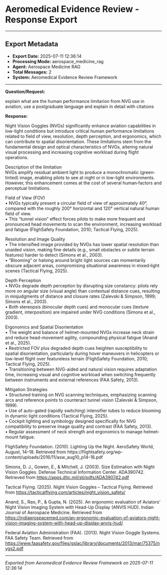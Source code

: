 # Aeromedical Evidence Review - Response Export

---

## Export Metadata

- **Export Date:** 2025-07-11 12:36:14
- **Processing Mode:** aerospace_medicine_rag
- **Agent:** Aerospace Medicine RAG
- **Total Messages:** 2
- **System:** Aeromedical Evidence Review Framework

---

**Question/Request:**

explain what are the human performance limitarion from NVG use in aviation, use a postgraduate language and explain in detail with citations

**Response:**

Night Vision Goggles (NVGs) significantly enhance aviation capabilities in low-light conditions but introduce critical human performance limitations related to field of view, resolution, depth perception, and ergonomics, which can contribute to spatial disorientation. These limitations stem from the fundamental design and optical characteristics of NVGs, altering natural visual processing and increasing cognitive workload during flight operations.

<basics>

Description of the limitation  
NVGs amplify residual ambient light to produce a monochromatic (green‐tinted) image, enabling pilots to see at night or in low-light environments. However, this enhancement comes at the cost of several human‐factors and perceptual limitations.

Field of View (FOV)  
•   NVGs typically present a circular field of view of approximately 40°, compared with the roughly 200° horizontal and 120° vertical natural human field of view.  
•   This “tunnel vision” effect forces pilots to make more frequent and pronounced head movements to scan the environment, increasing workload and fatigue (FlighSafety Foundation, 2010; Tactical Flying, 2025).  

Resolution and Image Quality  
•   The intensified image provided by NVGs has lower spatial resolution than unaided vision, making fine details (e.g., small obstacles or subtle terrain features) harder to detect (Simons et al., 2003).  
•   “Blooming” or haloing around bright light sources can momentarily obscure adjacent areas, compromising situational awareness in mixed‐light scenes (Tactical Flying, 2025).  

Depth Perception  
•   NVGs degrade depth perception by disrupting size constancy: pilots rely more on angular size (visual angle) than contextual distance cues, resulting in misjudgments of distance and closure rates (Zalevski & Simpson, 1999; Simons et al., 2003).  
•   Both stereopsis (binocular depth cues) and monocular cues (texture gradient, interposition) are impaired under NVG conditions (Simons et al., 2003).  

Ergonomics and Spatial Disorientation  
•   The weight and balance of helmet-mounted NVGs increase neck strain and reduce head-movement agility, compounding physical fatigue (Anand et al., 2025).  
•   Restricted FOV plus degraded depth cues heighten susceptibility to spatial disorientation, particularly during hover maneuvers in helicopters or low-level flight over featureless terrain (FlighSafety Foundation, 2010; Tactical Flying, 2025).  
•   Transitioning between NVG-aided and natural vision requires adaptation time, increasing visual and cognitive workload when switching frequently between instruments and external references (FAA Safety, 2013).  

Mitigation Strategies  
•   Structured training on NVG scanning techniques, emphasizing scanning arcs and reference points to counteract tunnel vision (Zalevski & Simpson, 1999).  
•   Use of auto-gated (rapidly switching) intensifier tubes to reduce blooming in dynamic light conditions (Tactical Flying, 2025).  
•   Cockpit lighting and symbology designed specifically for NVG compatibility to preserve image quality and contrast (FAA Safety, 2013).  
•   Regular assessment of neck strength and ergonomics to manage helmet-mount fatigue.  

</basics>

<references>
FlighSafety Foundation. (2010). Lighting Up the Night. AeroSafety World, August, 14–18. Retrieved from https://flightsafety.org/wp-content/uploads/2016/11/asw_aug10_p14-18.pdf

Simons, D. J., Gowen, E., & Mitchell, J. (2003). Size Estimation with Night Vision Goggles. Defense Technical Information Center. ADA390742. Retrieved from https://apps.dtic.mil/sti/pdfs/ADA390742.pdf

Tactical Flying. (2025). Night Vision Goggles – Tactical Flying. Retrieved from https://tacticalflying.com/articles/night_vision_safety/

Anand, S., Rao, P., & Gupta, N. (2025). An ergonomic evaluation of Aviators’ Night Vision Imaging System with Head-Up Display (ANVIS HUD). Indian Journal of Aerospace Medicine. Retrieved from https://indjaerospacemed.com/an-ergonomic-evaluation-of-aviators-night-vision-imaging-system-with-head-up-display-anvis-hud/

Federal Aviation Administration (FAA). (2013). Night Vision Goggle Systems. FAA Safety Team. Retrieved from https://www.faasafety.gov/files/gslac/library/documents/2013/mar/75375/nvgs2.pdf
</references>

---

*Exported from Aeromedical Evidence Review Framework on 2025-07-11 12:36:14*

